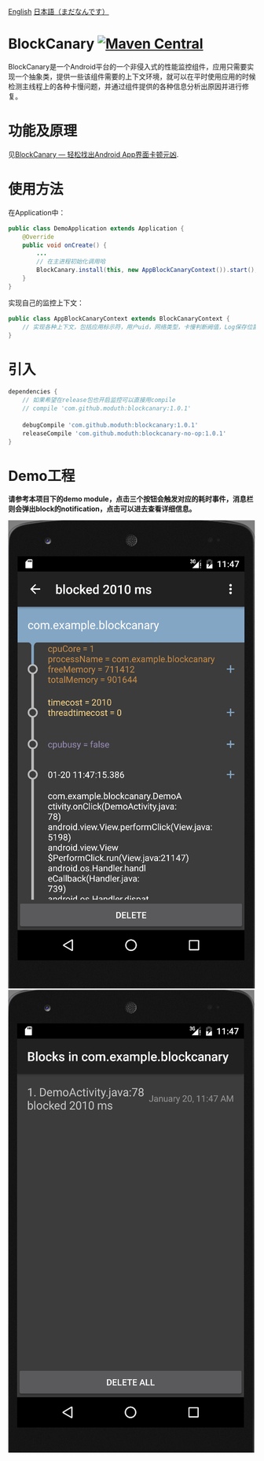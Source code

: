 [English](https://github.com/moduth/blockcanary/blob/master/README_ENGLISH.md)
[日本語（まだなんです）](https://github.com/moduth/blockcanary/blob/master/README_JAPANESE.md)

# BlockCanary [![Maven Central](https://maven-badges.herokuapp.com/maven-central/com.github.moduth/blockcanary/badge.svg?style=flat)](https://maven-badges.herokuapp.com/maven-central/com.github.moduth/blockcanary)
BlockCanary是一个Android平台的一个非侵入式的性能监控组件，应用只需要实现一个抽象类，提供一些该组件需要的上下文环境，就可以在平时使用应用的时候检测主线程上的各种卡慢问题，并通过组件提供的各种信息分析出原因并进行修复。

# 功能及原理
见[BlockCanary — 轻松找出Android App界面卡顿元凶](http://blog.zhaiyifan.cn/2016/01/16/BlockCanaryTransparentPerformanceMonitor/).

# 使用方法

在Application中：
```java
public class DemoApplication extends Application {
    @Override
    public void onCreate() {
        ...
        // 在主进程初始化调用哈
        BlockCanary.install(this, new AppBlockCanaryContext()).start();
    }
}
```

实现自己的监控上下文：
```java
public class AppBlockCanaryContext extends BlockCanaryContext {
    // 实现各种上下文，包括应用标示符，用户uid，网络类型，卡慢判断阙值，Log保存位置等
}
```

# 引入

```gradle
dependencies {
    // 如果希望在release包也开启监控可以直接用compile
    // compile 'com.github.moduth:blockcanary:1.0.1'

    debugCompile 'com.github.moduth:blockcanary:1.0.1'
    releaseCompile 'com.github.moduth:blockcanary-no-op:1.0.1'
}
```

# Demo工程
**请参考本项目下的demo module，点击三个按钮会触发对应的耗时事件，消息栏则会弹出block的notification，点击可以进去查看详细信息。**

![Block detail](art/shot1.png "detail")
![Block list](art/shot2.png "list")